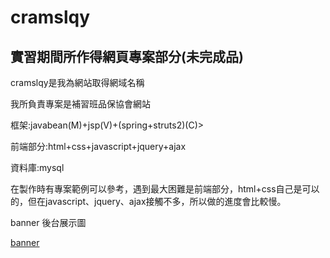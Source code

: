 # cramslqy
實習期間所作得網頁專案部分(未完成品)
-----------------------------------------------
<p>cramslqy是我為網站取得網域名稱</p>
<p>我所負責專案是補習班品保協會網站</p>
<p>框架:javabean(M)+jsp(V)+(spring+struts2)(C)></p>
<p>前端部分:html+css+javascript+jquery+ajax</p>
<p>資料庫:mysql</p>
<p>在製作時有專案範例可以參考，遇到最大困難是前端部分，html+css自己是可以的，但在javascript、jquery、ajax接觸不多，所以做的進度會比較慢。</p>
<p></p>
<p>banner 後台展示圖</p>
<a href="http://ppt.cc/lZ9bV">banner</a>


